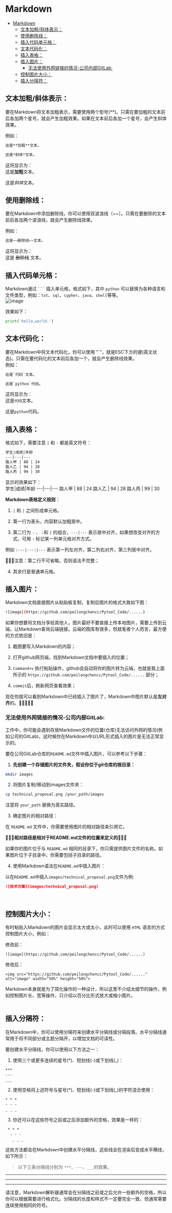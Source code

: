 # Markdown
- [Markdown](#markdown)
  - [文本加粗/斜体表示：](#文本加粗斜体表示)
  - [使用删除线：](#使用删除线)
  - [插入代码单元格：](#插入代码单元格)
  - [文本代码化：](#文本代码化)
  - [插入表格：](#插入表格)
  - [插入图片：](#插入图片)
    - [无法使用外网链接的情况-公司内部GitLab:](#无法使用外网链接的情况-公司内部gitlab)
  - [控制图片大小：](#控制图片大小)
  - [插入分隔符：](#插入分隔符)

## 文本加粗/斜体表示：
要在Markdown将文本加粗表示，需要使用两个型号(**)。只需在要加粗的文本前后各加两个星号，就会产生加粗效果。如果在文本前后各加一个星号，会产生斜体效果。<br>

例如：<br>
```txt
这是**加粗**文本。

这是*斜体*文本。
```
这将显示为：<br>
这是**加粗**文本。<br>

这是*斜体*文本。<br>

## 使用删除线：
要在Markdown中添加删除线，你可以使用双波浪线（~~）。只需在要删除的文本前后各加两个波浪线，就会产生删除线效果。<br>

例如：<br>
```txt
这是~~删除线~~文本。
```
这将显示为：<br>
这是 ~~删除线~~ 文本。

## 插入代码单元格：
Markdown通过 ` ``` ` 插入单元格，格式如下，其中 `python` 可以替换为各种语言和文件类型，例如：`txt`、`sql`、`cypher`、`java`、`shell`等等。<br>
![image](https://github.com/peilongchencc/Pytool_Code/assets/89672905/e9534a48-518a-43b1-a1f4-25ddaf191e04)


效果如下：<br>
```python
print('hello,world.')
```

## 文本代码化：
要在Markdown中将文本代码化，你可以使用 "`"，就是ESC下方的键(英文状态)。只需在要代码化的文本前后各加一个，就会产生删除线效果。<br>
例如：<br>
```txt
这是`代码`文本。

这是`python`代码。
```
这将显示为：<br>
这是`代码`文本。<br>

这是`python`代码。<br>


## 插入表格：
格式如下，需要注意 `|` 和 `-` 都是英文符号：<br>
```txt
学生|成绩|年龄
---|---|---
路人甲 | 88 | 24
路人乙 | 94 | 28
路人丙 | 99 | 30
```
显示的效果如下：<br>
学生|成绩|年龄
---|---|---
路人甲 | 88 | 24
路人乙 | 94 | 28
路人丙 | 99 | 30

**Markdown表格定义规则**：<br>
1. `|` 和 `|` 之间形成单元格。

2. 第一行为表头，内容默认加粗居中。

3. 第二行为 `-` 、 `:`和 `|` 的组合，`---|---` 表示居中对齐，如果想改变对齐的方式，可用 `:` 标记某一列单元格对齐方式。<br>

例如 `:---|---:|---` 表示第一列左对齐，第二列右对齐，第三列居中对齐。<br>

🚨🚨🚨注意：第二行不可省略，否则语法不完整；<br>

4. 其余行是普通单元格。


## 插入图片：

Markdown文档直接图片从粘贴板复制，复制后图片的格式大致如下图：<br>

```bash
![image](https://github.com/peilongchencc/Pytool_Code/......)
```

如果你想要将文档分享给其他人，图片最好不要直接上传本地图片，需要上传到云端，让Markdown查询云端链接。云端的图库有很多，但就笔者个人而言，最方便的方式依旧是：<br>

1. 截图要写入Markdown的内容；

2. 打开github网页端，找到Markdown文档中要插入的位置；

3. `Command+v` 执行粘贴操作，github会自动将你的图片转为云端，也就是我上面所示的 `https://github.com/peilongchencc/Pytool_Code/......` 部分；

4. `commit`后，刷新网页查看效果；

现在你就可以看到Markdown中已经插入了图片了，Markdown中图片默认是**左对齐**的。🌿🌿🌿🌿🌿<br>

### 无法使用外网链接的情况-公司内部GitLab:

工作中，你可能会遇到存放Markdown文件的位置(仓库)无法访问外网的情况(例如公司的GitLab)，这时候你在Markdown中以URL形式插入的图片是无法正常显示的。<br>

要在公司GitLab仓库的`README.md`文件中插入图片，可以参考以下步骤：<br>

1. **先创建一个存储图片的文件夹，假设你位于git仓库的根目录：**

```bash
mkdir images
```

2. 将图片复制/移动到images文件夹：

```bash
cp technical_proposal.png /your_path/images
```

注意将 `your_path` 替换为真实路径。<br>

3. 确定图片的相对路径：

在 `README.md` 文件中，你需要使用图片的相对路径来引用它。<br>

🌿🌿🌿**相对路径是相对于README.md文件的位置来定义的**🌿🌿🌿<br>

如果你的图片位于与 `README.md` 相同的目录下，你只需提供图片文件的名称。如果图片位于子目录中，你需要包括子目录的路径。<br>

4. 使用Markdown语法在`README.md`中插入图片：

以在`README.md`中插入`images/technical_proposal.png`文件为例:<br>

```markdown
![技术方案](images/technical_proposal.png)
```

<br>

## 控制图片大小：
有时粘贴入Markdown的图片会显示太大或太小，此时可以使用 `HTML` 语言的方式控制图片大小，例如：<br>

修改前：<br>

```log
![image](https://github.com/peilongchencc/Pytool_Code/......)
```

修改后：<br>

```shell
<img src="https://github.com/peilongchencc/Pytool_Code/......" alt="image" width="50%" height="50%">
```

Markdown本身就是为了简化操作的一种设计，所以这里不介绍太细节的操作，例如控制图片长、宽等操作，只介绍以百分比形式放大或缩小图片。<br>
<br>

## 插入分隔符：
在Markdown中，你可以使用分隔符来创建水平分隔线或分隔段落。水平分隔线通常用于将不同部分或主题分隔开，以增加文档的可读性。<br>

要创建水平分隔线，你可以使用以下方法之一：<br>

1. 使用三个或更多连续的星号(*)、短划线(-)或下划线(_)：

```markdown
***
---
___
```

2. 使用空格将上述符号与星号(*)、短划线(-)或下划线(_)的字符混合使用：

```markdown
* * *
- - -
_ _ _
```

3. 你还可以在这些符号之前或之后添加额外的空格，效果是一样的：

```markdown
 * * *
  - - -
   _ _ _
```

这些方法都会在Markdown中创建水平分隔线，这些线会在渲染后变成水平横线，如下所示：<br>
> 以下三条分隔线分别为 `***`、`---`、`___`的效果。

***
---
___

请注意，Markdown解析器通常会在分隔线之前或之后允许一些额外的空格，所以你可以根据需要进行格式化。分隔线的长度和样式不一定要完全一致，但通常需要连续使用相同的符号。<br>